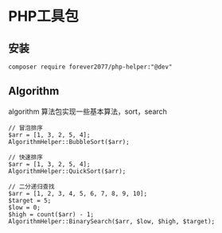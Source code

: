 # PHP工具包

## 安装

```
composer require forever2077/php-helper:"@dev"
```

## Algorithm

algorithm 算法包实现一些基本算法，sort，search

```
// 冒泡排序
$arr = [1, 3, 2, 5, 4];
AlgorithmHelper::BubbleSort($arr);

// 快速排序
$arr = [1, 3, 2, 5, 4];
AlgorithmHelper::QuickSort($arr);

// 二分递归查找
$arr = [1, 2, 3, 4, 5, 6, 7, 8, 9, 10];
$target = 5;
$low = 0;
$high = count($arr) - 1;
AlgorithmHelper::BinarySearch($arr, $low, $high, $target);
```
